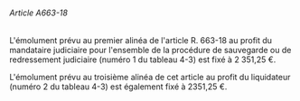 ###### Article A663-18

L'émolument prévu au premier alinéa de l'article R. 663-18 au profit du mandataire judiciaire pour l'ensemble de la procédure de sauvegarde ou de redressement judiciaire (numéro 1 du tableau 4-3) est fixé à 2 351,25 €.

L'émolument prévu au troisième alinéa de cet article au profit du liquidateur (numéro 2 du tableau 4-3) est également fixé à 2351,25 €.

